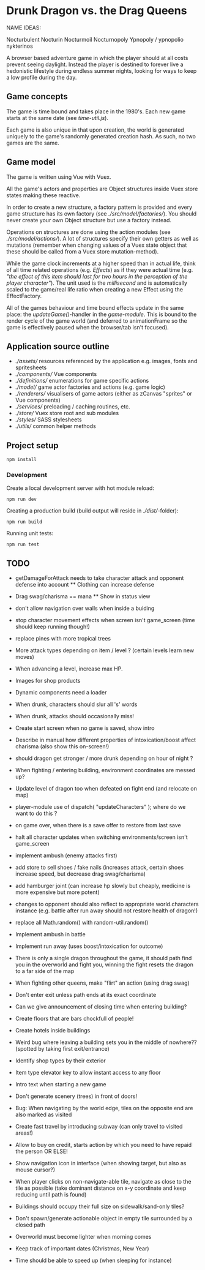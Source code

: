# Drunk Dragon vs. the Drag Queens

NAME IDEAS:

Nocturbulent
Nocturin
Nocturmoil
Nocturnopoly
Ypnopoly / ypnopolio
nykterinos

A browser based adventure game in which the player should at all costs prevent
seeing daylight. Instead the player is destined to forever live a hedonistic
lifestyle during endless summer nights, looking for ways to keep a low profile
during the day.

## Game concepts

The game is time bound and takes place in the 1980's. Each new game starts at
the same date (see _time-util.js_).

Each game is also unique in that upon creation, the world is generated uniquely
to the game's randomly generated creation hash. As such, no two games are the same.

## Game model

The game is written using Vue with Vuex.

All the game's actors and properties are Object structures inside Vuex store states making
these reactive.

In order to create a new structure, a factory pattern is provided and every
game structure has its own factory (see _./src/model/factories/_). You should never
create your own Object structure but use a factory instead.

Operations on structures are done using the action modules (see _./src/model/actions/_).
A lot of structures specify their own getters as well as mutations (remember when changing values
of a Vuex state object that these should be called from a Vuex store mutation-method).

While the game clock increments at a higher speed than in actual life, think of all time related
operations (e.g. _Effects_) as if they were actual time (e.g. _"the effect of this item should last for two hours in the perception of the player character"_). The unit used is the _millisecond_ and is automatically
scaled to the game/real life ratio when creating a new Effect using the EffectFactory.

All of the games behaviour and time bound effects update in the same place: the _updateGame()_-handler
in the _game-module_. This is bound to the render cycle of the game world (and deferred to animationFrame
so the game is effectively paused when the browser/tab isn't focused).

## Application source outline

 * _./assets/_ resources referenced by the application e.g. images, fonts and spritesheets
 * _./components/_ Vue components
 * _./definitions/_ enumerations for game specific actions
 * _./model/_ game actor factories and actions (e.g. game logic)
 * _./renderers/_ visualisers of game actors (either as zCanvas "sprites" or Vue components)
 * _./services/_ preloading / caching routines, etc.
 * _./store/_ Vuex store root and sub modules
 * _./styles/_ SASS stylesheets
 * _./utils/_ common helper methods

## Project setup
```
npm install
```

### Development

Create a local development server with hot module reload:

```
npm run dev
```

Creating a production build (build output will reside in _./dist/_-folder):

```
npm run build
```

Running unit tests:

```
npm run test
```

## TODO

* getDamageForAttack needs to take character attack and opponent defense into account
** Clothing can increase defense

* Drag swag/charisma == mana
** Show in status view

* don't allow navigation over walls when inside a buiding
* stop character movement effects when screen isn't game_screen (time should keep running though!)
* replace pines with more tropical trees
* More attack types depending on item / level ? (certain levels learn new moves)
* When advancing a level, increase max HP.
* Images for shop products
* Dynamic components need a loader
* When drunk, characters should slur all 's' words
* When drunk, attacks should occasionally miss!
* Create start screen when no game is saved, show intro
* Describe in manual how different properties of intoxication/boost affect charisma (also show this on-screen!)
* should dragon get stronger / more drunk depending on hour of night ?
* When fighting / entering building, environment coordinates are messed up?
* Update level of dragon too when defeated on fight end (and relocate on map)
* player-module use of dispatch( "updateCharacters" ); where do we want to do this ?
* on game over, when there is a save offer to restore from last save
* halt all character updates when switching environments/screen isn't game_screen
* implement ambush (enemy attacks first)
* add store to sell shoes / fake nails (increases attack, certain shoes increase speed, but decrease drag swag/charisma)
* add hamburger joint (can increase hp slowly but cheaply, medicine is more expensive but more potent)
* changes to opponent should also reflect to appropriate world.characters instance (e.g. battle after run away should not restore health of dragon!)
* replace all Math.random() with random-util.random()
* Implement ambush in battle
* Implement run away (uses boost/intoxication for outcome)
* There is only a single dragon throughout the game, it should path find you in the overworld and fight you, winning the fight resets the dragon to a far side of the map
* When fighting other queens, make "flirt" an action (using drag swag)
* Don't enter exit unless path ends at its exact coordinate
* Can we give announcement of closing time when entering building?
* Create floors that are bars chockfull of people!
* Create hotels inside buildings
* Weird bug where leaving a building sets you in the middle of nowhere?? (spotted by taking first exit/entrance)
* Identify shop types by their exterior
* Item type elevator key to allow instant access to any floor
* Intro text when starting a new game
* Don't generate scenery (trees) in front of doors!
* Bug: When navigating by the world edge, tiles on the opposite end are also marked as visited
* Create fast travel by introducing subway (can only travel to visited areas!)
* Allow to buy on credit, starts action by which you need to have repaid the person OR ELSE!
* Show navigation icon in interface (when showing target, but also as mouse cursor?)
* When player clicks on non-navigate-able tile, navigate as close to the tile as possible (take dominant distance on x-y coordinate and keep reducing until path is found)
* Buildings should occupy their full size on sidewalk/sand-only tiles?
* Don't spawn/generate actionable object in empty tile surrounded by a closed path
* Overworld must become lighter when morning comes
* Keep track of important dates (Christmas, New Year)
* Time should be able to speed up (when sleeping for instance)
